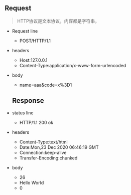 ## Request
> HTTP协议是文本协议，内容都是字符串，
- Request line
  - POST/HTTP/1.1
- headers 
  - Host:127.0.0.1
  - Content-Type:application/x-www-form-urlencoded

- body
  - name=aaa&code=x%3D1

  ## Response
- status line
  - HTTP/1.1 200 ok
- headers
  - Content-Type:text/html
  - Date:Mon,23 Dec 2020 06:46:19 GMT
  - Connection:keep-alive
  - Transfer-Encoding:chunked

- body
  - 26
  - <html><body> Hello World<body></html>
  - 0

